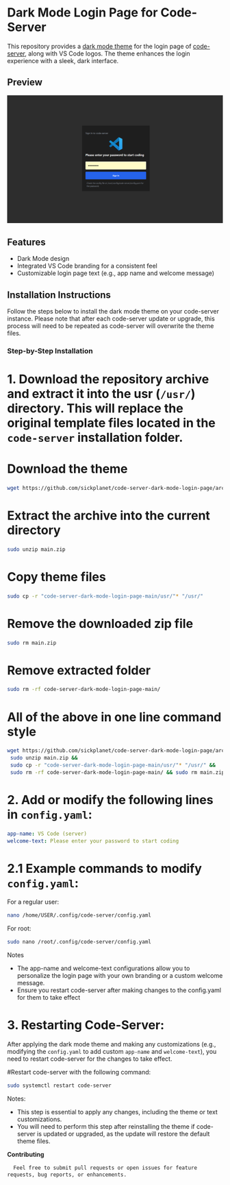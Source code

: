 # Dark Mode Login Page for Code-Server

This repository provides a [dark mode theme](https://github.com/sickplanet/code-server-dark-mode-login-page) for the login page of [code-server](https://github.com/coder/code-server), along with VS Code logos. The theme enhances the login experience with a sleek, dark interface.

## Preview
![Preview Image](./screenshot-code-server-dark-mode-login-page.png)

## Features
- Dark Mode design
- Integrated VS Code branding for a consistent feel
- Customizable login page text (e.g., app name and welcome message)

## Installation Instructions

Follow the steps below to install the dark mode theme on your code-server instance. Please note that after each code-server update or upgrade, this process will need to be repeated as code-server will overwrite the theme files.

### Step-by-Step Installation

# 1. **Download the repository archive** and extract it into the usr (`/usr/`) directory. This will replace the original template files located in the `code-server` installation folder.

   
   # Download the theme
   ```bash
   wget https://github.com/sickplanet/code-server-dark-mode-login-page/archive/refs/heads/main.zip
   ```
   # Extract the archive into the current directory
   ```bash
   sudo unzip main.zip
   ```
   # Copy theme files
   ```bash
   sudo cp -r "code-server-dark-mode-login-page-main/usr/"* "/usr/"
   ```
   # Remove the downloaded zip file
   ```bash
   sudo rm main.zip
   ```
   # Remove extracted folder
   ```bash
   sudo rm -rf code-server-dark-mode-login-page-main/
   ```
   # All of the above in one line command style
   ```bash
   wget https://github.com/sickplanet/code-server-dark-mode-login-page/archive/refs/heads/main.zip &&
    sudo unzip main.zip &&
    sudo cp -r "code-server-dark-mode-login-page-main/usr/"* "/usr/" &&
    sudo rm -rf code-server-dark-mode-login-page-main/ && sudo rm main.zip
   ```
# 2. **Add or modify the following lines in `config.yaml`**:
   
   ```yaml
   app-name: VS Code (server)
   welcome-text: Please enter your password to start coding
   ```
# 2.1 **Example commands to modify `config.yaml`**:

   For a regular user:

   ```bash
   nano /home/USER/.config/code-server/config.yaml
   ```
   For root:

   ```bash
   sudo nano /root/.config/code-server/config.yaml
   ```
Notes
  * The app-name and welcome-text configurations allow you to personalize the login page with your own branding or a custom welcome message.
  * Ensure you restart code-server after making changes to the config.yaml for them to take effect
       
# 3. **Restarting Code-Server**:

   After applying the dark mode theme and making any customizations (e.g., modifying the `config.yaml` to add custom `app-name` and `welcome-text`), you need to restart code-server for the changes to take effect.
   
   #Restart code-server with the following command:
   
   ```bash
   sudo systemctl restart code-server
   ```
Notes:   
   * This step is essential to apply any changes, including the theme or text customizations.
   * You will need to perform this step after reinstalling the theme if code-server is updated or upgraded, as the update will restore the default theme files.
   
**Contributing**

      Feel free to submit pull requests or open issues for feature requests, bug reports, or enhancements.
